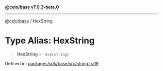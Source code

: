[**@celo/base v7.0.3-beta.0**](../README.md)

***

[@celo/base](../README.md) / HexString

# Type Alias: HexString

> **HexString** = `` `0x${string}` ``

Defined in: [packages/sdk/base/src/string.ts:19](https://github.com/celo-org/developer-tooling/blob/master/packages/sdk/base/src/string.ts#L19)
